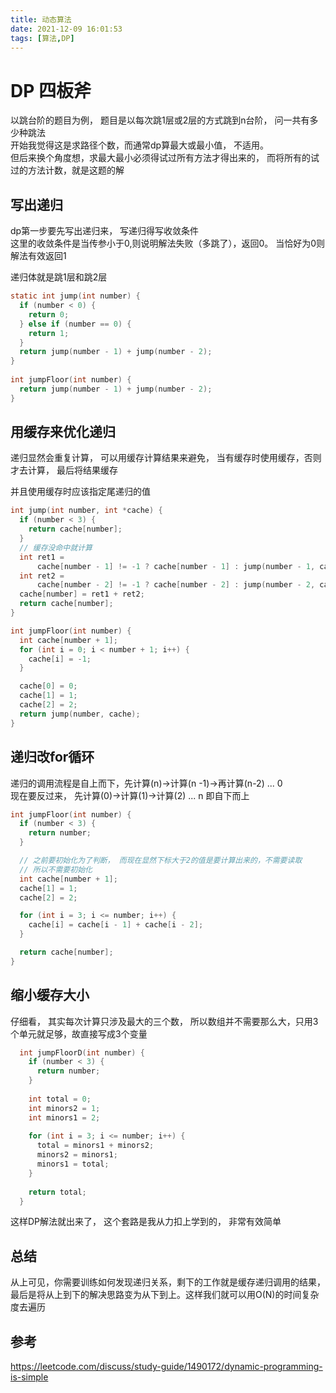 ```yaml
---
title: 动态算法
date: 2021-12-09 16:01:53
tags: [算法,DP]
---
```


# DP 四板斧

以跳台阶的题目为例， 题目是以每次跳1层或2层的方式跳到n台阶， 问一共有多少种跳法  
开始我觉得这是求路径个数，而通常dp算最大或最小值， 不适用。   
但后来换个角度想，求最大最小必须得试过所有方法才得出来的， 而将所有的试过的方法计数，就是这题的解

## 写出递归

dp第一步要先写出递归来， 写递归得写收敛条件  
这里的收敛条件是当传参小于0,则说明解法失败（多跳了），返回0。 当恰好为0则解法有效返回1  

递归体就是跳1层和跳2层

```c
static int jump(int number) {
  if (number < 0) {
    return 0;
  } else if (number == 0) {
    return 1;
  }
  return jump(number - 1) + jump(number - 2);
}
  
int jumpFloor(int number) { 
  return jump(number - 1) + jump(number - 2); 
}
```

## 用缓存来优化递归

递归显然会重复计算， 可以用缓存计算结果来避免， 当有缓存时使用缓存，否则才去计算， 最后将结果缓存  

并且使用缓存时应该指定尾递归的值

```c
int jump(int number, int *cache) {
  if (number < 3) {
    return cache[number];
  }
  // 缓存没命中就计算
  int ret1 =
      cache[number - 1] != -1 ? cache[number - 1] : jump(number - 1, cache);
  int ret2 =
      cache[number - 2] != -1 ? cache[number - 2] : jump(number - 2, cache);
  cache[number] = ret1 + ret2;
  return cache[number];
}

int jumpFloor(int number) {
  int cache[number + 1];
  for (int i = 0; i < number + 1; i++) {
    cache[i] = -1;
  }

  cache[0] = 0;
  cache[1] = 1;
  cache[2] = 2;
  return jump(number, cache);
}
```

## 递归改for循环

递归的调用流程是自上而下，先计算(n)->计算(n -1)->再计算(n-2) ... 0  
现在要反过来， 先计算(0)->计算(1)->计算(2) ... n 
即自下而上

```c
int jumpFloor(int number) {
  if (number < 3) {
    return number;
  }

  // 之前要初始化为了判断， 而现在显然下标大于2的值是要计算出来的，不需要读取  
  // 所以不需要初始化
  int cache[number + 1];
  cache[1] = 1;
  cache[2] = 2;

  for (int i = 3; i <= number; i++) {
    cache[i] = cache[i - 1] + cache[i - 2];
  }

  return cache[number];
}
```

## 缩小缓存大小

仔细看， 其实每次计算只涉及最大的三个数， 所以数组并不需要那么大，只用3个单元就足够，故直接写成3个变量

```c
  int jumpFloorD(int number) {
    if (number < 3) {
      return number;
    }
  
    int total = 0;
    int minors2 = 1;
    int minors1 = 2;
  
    for (int i = 3; i <= number; i++) {
      total = minors1 + minors2;
      minors2 = minors1;
      minors1 = total;
    }
  
    return total;
  }
```

这样DP解法就出来了， 这个套路是我从力扣上学到的， 非常有效简单

## 总结

从上可见，你需要训练如何发现递归关系，剩下的工作就是缓存递归调用的结果，最后是将从上到下的解决思路变为从下到上。这样我们就可以用O(N)的时间复杂度去遍历  

## 参考

https://leetcode.com/discuss/study-guide/1490172/dynamic-programming-is-simple
